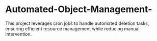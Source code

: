 # Automated-Object-Management-
 This project leverages cron jobs to handle automated deletion tasks, ensuring efficient resource management while reducing manual intervention.

